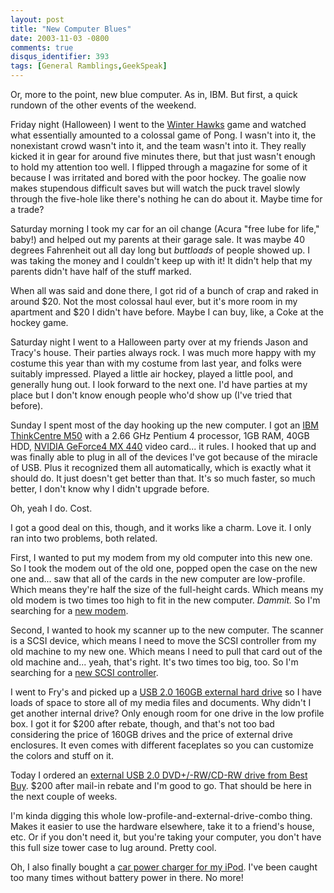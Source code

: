 ```yaml
---
layout: post
title: "New Computer Blues"
date: 2003-11-03 -0800
comments: true
disqus_identifier: 393
tags: [General Ramblings,GeekSpeak]
---
```

Or, more to the point, new blue computer. As in, IBM. But first, a quick
rundown of the other events of the weekend.
 
 Friday night (Halloween) I went to the [Winter
Hawks](http://www.winterhawks.com) game and watched what essentially
amounted to a colossal game of Pong. I wasn't into it, the nonexistant
crowd wasn't into it, and the team wasn't into it. They really kicked it
in gear for around five minutes there, but that just wasn't enough to
hold my attention too well. I flipped through a magazine for some of it
because I was irritated and bored with the poor hockey. The goalie now
makes stupendous difficult saves but will watch the puck travel slowly
through the five-hole like there's nothing he can do about it. Maybe
time for a trade?
 
 Saturday morning I took my car for an oil change (Acura "free lube for
life," baby!) and helped out my parents at their garage sale. It was
maybe 40 degrees Fahrenheit out all day long but *buttloads* of people
showed up. I was taking the money and I couldn't keep up with it! It
didn't help that my parents didn't have half of the stuff marked.
 
 When all was said and done there, I got rid of a bunch of crap and
raked in around \$20. Not the most colossal haul ever, but it's more
room in my apartment and \$20 I didn't have before. Maybe I can buy,
like, a Coke at the hockey game.
 
 Saturday night I went to a Halloween party over at my friends Jason and
Tracy's house. Their parties always rock. I was much more happy with my
costume this year than with my costume from last year, and folks were
suitably impressed. Played a little air hockey, played a little pool,
and generally hung out. I look forward to the next one. I'd have parties
at my place but I don't know enough people who'd show up (I've tried
that before).
 
 Sunday I spent most of the day hooking up the new computer. I got an
[IBM ThinkCentre
M50](http://www-132.ibm.com/webapp/wcs/stores/servlet/ProductDisplay?productId=8601212&storeId=1&langId=-1&categoryId=2580518&dualCurrId=73&catalogId=-840)
with a 2.66 GHz Pentium 4 processor, 1GB RAM, 40GB HDD, [NVIDIA GeForce4
MX 440](http://www.nvidia.com/page/geforce4mx.html) video card... it
rules. I hooked that up and was finally able to plug in all of the
devices I've got because of the miracle of USB. Plus it recognized them
all automatically, which is exactly what it should do. It just doesn't
get better than that. It's so much faster, so much better, I don't know
why I didn't upgrade before.
 
 Oh, yeah I do. Cost.
 
 I got a good deal on this, though, and it works like a charm. Love it.
I only ran into two problems, both related.
 
 First, I wanted to put my modem from my old computer into this new one.
So I took the modem out of the old one, popped open the case on the new
one and... saw that all of the cards in the new computer are
low-profile. Which means they're half the size of the full-height cards.
Which means my old modem is two times too high to fit in the new
computer. *Dammit.* So I'm searching for a [new
modem](http://www.directron.com/fm56svv.html).
 
 Second, I wanted to hook my scanner up to the new computer. The scanner
is a SCSI device, which means I need to move the SCSI controller from my
old machine to my new one. Which means I need to pull that card out of
the old machine and... yeah, that's right. It's two times too big, too.
So I'm searching for a [new SCSI
controller](http://www.scsi4me.com/?menu=menu_scsi&pid=265&display=LSI22902.htm).
 
 I went to Fry's and picked up a [USB 2.0 160GB external hard
drive](http://www.westerndigital.com/en/products/products.asp?DriveID=60)
so I have loads of space to store all of my media files and documents.
Why didn't I get another internal drive? Only enough room for one drive
in the low profile box. I got it for \$200 after rebate, though, and
that's not too bad considering the price of 160GB drives and the price
of external drive enclosures. It even comes with different faceplates so
you can customize the colors and stuff on it.
 
 Today I ordered an [external USB 2.0 DVD+/-RW/CD-RW drive from Best
Buy](http://www.bestbuy.com/site/olspage.jsp?j=1&id=1055388009751&skuId=5551495&type=product&productCategoryId=cat01041).
\$200 after mail-in rebate and I'm good to go. That should be here in
the next couple of weeks.
 
 I'm kinda digging this whole low-profile-and-external-drive-combo
thing. Makes it easier to use the hardware elsewhere, take it to a
friend's house, etc. Or if you don't need it, but you're taking your
computer, you don't have this full size tower case to lug around. Pretty
cool.
 
 Oh, I also finally bought a [car power charger for my
iPod](http://www.xtrememac.com/foripod/car_charger.shtml). I've been
caught too many times without battery power in there. No more!
